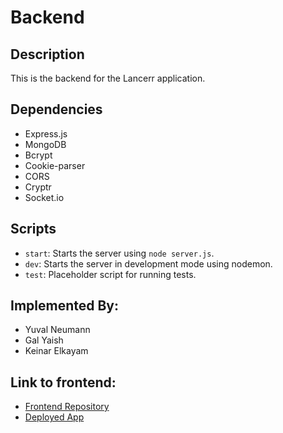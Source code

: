# Backend

## Description

This is the backend for the Lancerr application.

## Dependencies

- Express.js
- MongoDB
- Bcrypt
- Cookie-parser
- CORS
- Cryptr
- Socket.io

## Scripts

- `start`: Starts the server using `node server.js`.
- `dev`: Starts the server in development mode using nodemon.
- `test`: Placeholder script for running tests.

## Implemented By:

- Yuval Neumann
- Gal Yaish
- Keinar Elkayam

## Link to frontend: 

- [Frontend Repository](https://github.com/keinar/Lancerr)
- [Deployed App](https://lancerr.onrender.com)
